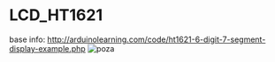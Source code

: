 # LCD_HT1621
base info: http://arduinolearning.com/code/ht1621-6-digit-7-segment-display-example.php
![poza](http://arduinolearning.com/wp-content/uploads/2017/03/sku_435837_1.jpg)
